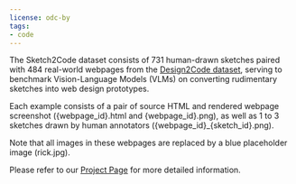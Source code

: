 ```yaml
---
license: odc-by
tags:
- code
---
```


The Sketch2Code dataset consists of 731 human-drawn sketches paired with 484 real-world webpages from the [Design2Code dataset](https://huggingface.co/datasets/SALT-NLP/Design2Code), serving to benchmark Vision-Language Models (VLMs) on converting rudimentary sketches into web design prototypes.

Each example consists of a pair of source HTML and rendered webpage screenshot ({webpage_id}.html and {webpage_id}.png), as well as 1 to 3 sketches drawn by human annotators ({webpage_id}_{sketch_id}.png).

Note that all images in these webpages are replaced by a blue placeholder image (rick.jpg).

Please refer to our [Project Page](https://salt-nlp.github.io/Sketch2Code-Project-Page/) for more detailed information.